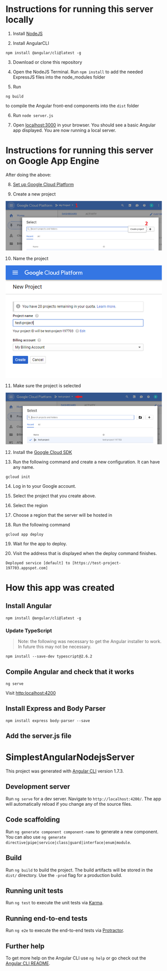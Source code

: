 # Instructions for running this server locally
1) Install [NodeJS](https://nodejs.org/)

2) Install AngularCLI
~~~
npm install @angular/cli@latest -g
~~~

3) Download or clone this repository

4) Open the NodeJS Terminal. Run `npm install` to add the needed ExpressJS files into the node_modules folder

5) Run 
~~~
ng build
~~~
to compile the Angular front-end components into the `dist` folder

6) Run `node server.js`

7) Open [localhost:3000](http://localhost:3000/) in your browser. You should see a basic Angular app displayed. You are now running a local server. 

# Instructions for running this server on Google App Engine
After doing the above:

8) [Set up Google Cloud Platform](https://cloud.google.com/)

9) Create a new project

![Create a project](/readme/img/gcp12.png)

10) Name the project

![Name the project](/readme/img/gcp3.png)

11) Make sure the project is selected

![Select the project](/readme/img/gcp4.png)

12) Install the [Google Cloud SDK](https://cloud.google.com/sdk/)

13) Run the following command and create a new configuration. It can have any name. 
~~~
gcloud init
~~~


14) Log in to your Google account.

15) Select the project that you create above.

16) Select the region

17) Choose a region that the server will be hosted in

18) Run the following command
~~~
gcloud app deploy
~~~

19) Wait for the app to deploy. 

20) Visit the address that is displayed when the deploy command finishes.
~~~
Deployed service [default] to [https://test-project-197703.appspot.com]
~~~





# How this app was created
## Install Angular
~~~
npm install @angular/cli@latest -g
~~~
### Update TypeScript
> Note: the following was necessary to get the Angular installer to work. In future this may not be necessary.  
~~~
npm install --save-dev typescript@2.6.2
~~~
## Compile Angular and check that it works
~~~
ng serve
~~~
Visit [http:localhost:4200](http:localhost:4200)
## Install Express and Body Parser
~~~
npm install express body-parser --save
~~~
## Add the server.js file

# SimplestAngularNodejsServer

This project was generated with [Angular CLI](https://github.com/angular/angular-cli) version 1.7.3.

## Development server

Run `ng serve` for a dev server. Navigate to `http://localhost:4200/`. The app will automatically reload if you change any of the source files.

## Code scaffolding

Run `ng generate component component-name` to generate a new component. You can also use `ng generate directive|pipe|service|class|guard|interface|enum|module`.

## Build

Run `ng build` to build the project. The build artifacts will be stored in the `dist/` directory. Use the `-prod` flag for a production build.

## Running unit tests

Run `ng test` to execute the unit tests via [Karma](https://karma-runner.github.io).

## Running end-to-end tests

Run `ng e2e` to execute the end-to-end tests via [Protractor](http://www.protractortest.org/).

## Further help

To get more help on the Angular CLI use `ng help` or go check out the [Angular CLI README](https://github.com/angular/angular-cli/blob/master/README.md).
